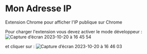 # Mon Adresse IP

Extension Chrome pour afficher l'IP publique sur Chrome

Pour charger l'extension vous devez activer le mode développeur : 
![Capture d’écran 2023-10-20 à 16 45 54](https://github.com/xaviergregor/mon_adresse_ip/assets/10099235/baca07d6-36f5-4985-aba0-fc6d19562ae5)

et cliquer sur : 
![Capture d’écran 2023-10-20 à 16 46 03](https://github.com/xaviergregor/mon_adresse_ip/assets/10099235/bf749577-7302-4826-b6fe-02fbd175d6f8)


